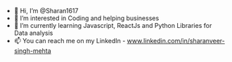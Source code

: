 - 👋 Hi, I’m @Sharan1617
- 👀 I’m interested in Coding and helping businesses 
- 🌱 I’m currently learning Javascript, ReactJs and Python Libraries for Data analysis
- 📫 You can reach me on my LinkedIn -  www.linkedin.com/in/sharanveer-singh-mehta

